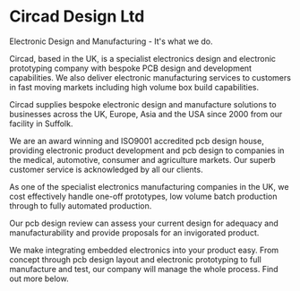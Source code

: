 # Circad Design Ltd

Electronic Design and Manufacturing - It's what we do.

Circad, based in the UK, is a specialist electronics design and electronic prototyping company with bespoke PCB design and development capabilities. We also deliver electronic manufacturing services to customers in fast moving markets including high volume box build capabilities. 
 
Circad supplies bespoke electronic design and manufacture solutions to businesses across the UK, Europe, Asia and the USA since 2000 from our facility in Suffolk. 
 
We are an award winning and ISO9001 accredited pcb design house, providing electronic product development and pcb design to companies in the medical, automotive, consumer and agriculture markets.  Our superb customer service is acknowledged by all our clients. 
 
As one of the specialist electronics manufacturing companies in the UK, we cost effectively handle one-off prototypes, low volume batch production through to fully automated production.  
 
Our pcb design review can assess your current design for adequacy and manufacturability and provide proposals for an invigorated product. 
 
We make integrating embedded electronics into your product easy. From concept through pcb design layout and electronic prototyping to full manufacture and test, our company will manage the whole process. Find out more below. 

